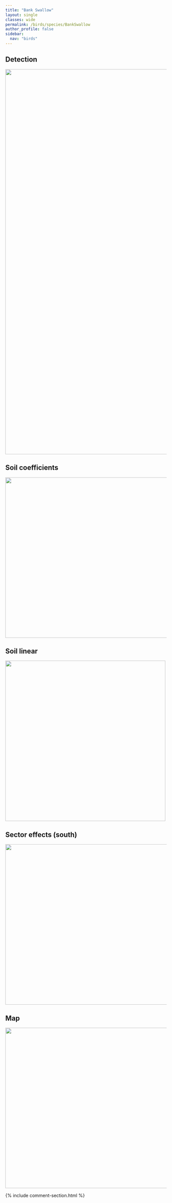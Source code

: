 ```yaml
---
title: "Bank Swallow"
layout: single
classes: wide
permalink: /birds/species/BankSwallow
author_profile: false
sidebar:
  nav: "birds"
---
```


<h2>Detection</h2>

<a href="https://drive.google.com/uc?export=view&id=1k9EdYCB6C2uvZtM26OlmTco2YxJPu1hv">
<img src="https://drive.google.com/uc?export=view&id=1k9EdYCB6C2uvZtM26OlmTco2YxJPu1hv" height = "1200" width = "800">
</a>

<h2>Soil coefficients</h2>

<a href="https://drive.google.com/uc?export=view&id=1UYRt6n4ROmySh0LhD06rNPPHiawEdvVv">
<img src="https://drive.google.com/uc?export=view&id=1UYRt6n4ROmySh0LhD06rNPPHiawEdvVv" height = "500" width = "1000">
</a>

<h2>Soil linear</h2>

<a href="https://drive.google.com/uc?export=view&id=1ki2e4fQAFiVD0huwWXtZfA132nrbT38z">
<img src="https://drive.google.com/uc?export=view&id=1ki2e4fQAFiVD0huwWXtZfA132nrbT38z" height = "500" width = "500">
</a>

<h2>Sector effects (south)</h2>

<a href="https://drive.google.com/uc?export=view&id=1tmMW_WeNS7sAKyVOPlLncIM5wEDNHG4U">
<img src="https://drive.google.com/uc?export=view&id=1tmMW_WeNS7sAKyVOPlLncIM5wEDNHG4U" height = "500" width = "1000">
</a>

<h2>Map</h2>

<a href="https://drive.google.com/uc?export=view&id=1n4zr45QF6fEC5L5_9NtbbZhrGcVdBsxI">
<img src="https://drive.google.com/uc?export=view&id=1n4zr45QF6fEC5L5_9NtbbZhrGcVdBsxI" height = "500" width = "1500">
</a>

{% include comment-section.html %}
